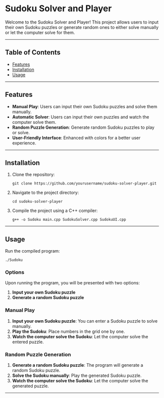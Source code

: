 <h1>Sudoku Solver and Player</h1>

<p>Welcome to the Sudoku Solver and Player! This project allows users to input their own Sudoku puzzles or generate random ones to either solve manually or let the computer solve for them.</p>

<hr>

<h2>Table of Contents</h2>
<ul>
  <li><a href="#features">Features</a></li>
  <li><a href="#installation">Installation</a></li>
  <li><a href="#usage">Usage</a></li>
</ul>

<hr>

<h2 id="features">Features</h2>
<ul>
  <li><b>Manual Play</b>: Users can input their own Sudoku puzzles and solve them manually.</li>
  <li><b>Automatic Solver</b>: Users can input their own puzzles and watch the computer solve them.</li>
  <li><b>Random Puzzle Generation</b>: Generate random Sudoku puzzles to play or solve.</li>
  <li><b>User-Friendly Interface</b>: Enhanced with colors for a better user experience.</li>
</ul>

<hr>

<h2 id="installation">Installation</h2>
<ol>
  <li>Clone the repository:
    <pre><code>git clone https://github.com/yourusername/sudoku-solver-player.git</code></pre>
  </li>
  <li>Navigate to the project directory:
    <pre><code>cd sudoku-solver-player</code></pre>
  </li>
  <li>Compile the project using a C++ compiler:
    <pre><code>g++ -o Sudoku main.cpp SudokuSolver.cpp SudokuUI.cpp</code></pre>
  </li>
</ol>

<hr>

<h2 id="usage">Usage</h2>
<p>Run the compiled program:</p>
<pre><code>./Sudoku</code></pre>

<h3>Options</h3>
<p>Upon running the program, you will be presented with two options:</p>
<ol>
  <li><b>Input your own Sudoku puzzle</b></li>
  <li><b>Generate a random Sudoku puzzle</b></li>
</ol>

<h3>Manual Play</h3>
<ol>
  <li><b>Input your own Sudoku puzzle</b>: You can enter a Sudoku puzzle to solve manually.</li>
  <li><b>Play the Sudoku</b>: Place numbers in the grid one by one.</li>
  <li><b>Watch the computer solve the Sudoku</b>: Let the computer solve the entered puzzle.</li>
</ol>

<h3>Random Puzzle Generation</h3>
<ol>
  <li><b>Generate a random Sudoku puzzle</b>: The program will generate a random Sudoku puzzle.</li>
  <li><b>Solve the Sudoku manually</b>: Play the generated Sudoku puzzle.</li>
  <li><b>Watch the computer solve the Sudoku</b>: Let the computer solve the generated puzzle.</li>
</ol>

<hr>

